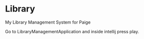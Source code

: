 # Library
My Library Management System for Paige


Go to LibraryManagementApplication and inside intellij press play.
